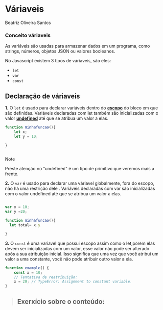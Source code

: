 # Váriaveis
Beatriz Oliveira Santos 
 ### Conceito váriaveis

As variáveis são usadas para armazenar dados em um programa, como strings, números, objetos JSON ou valores booleanos.

No Javascript existem 3 tipos de váriaveis, são eles:

- `let`
- `var`
- `const`

## Declaração de váriaveis

  **1.**  O `let` é usado para declarar variáveis dentro do <u>**escopo**</u> do bloco em que são definidas. Variáveis declaradas com let também são inicializadas com o valor <u>**undefined**</u>
 até que se atribua um valor a elas.

```javascript
function minhafuncao(){
    let x; 
    let y = 10;

}
 
```
> [!NOTE]
> Preste atenção no "undefined" é um tipo de primitivo que veremos mais a frente.

**2.** O `var` é usado para declarar uma váriavel globalmente, fora do escopo, não há uma restrição dele . Variáveis declaradas com var são inicializadas com o valor undefined até que se atribua um valor a elas.

```javascript

var x = 10;
var y =20;

function minhafuncao(){
  let total= x.y

}
```
**3.** O `const` é uma variavel que possui escopo assim como o let,porem elas devem ser inicializadas com um valor, esse valor não pode ser alterado após a sua atribuição inicial. Isso significa que uma vez que você atribui um valor a uma constante, você não pode atribuir outro valor a ela.

```javascript
function example() {
    const x = 10;
    // Tentativa de reatribuição:
    x = 20; // TypeError: Assignment to constant variable.
}

```


>## Exerxício sobre o conteúdo:
```
```

